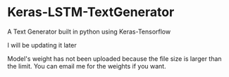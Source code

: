 # Keras-LSTM-TextGenerator
A Text Generator built in python using Keras-Tensorflow

I will be updating it later

Model's weight has not been uploaded because the file size is larger than the limit. You can email me for the weights if you want. 
